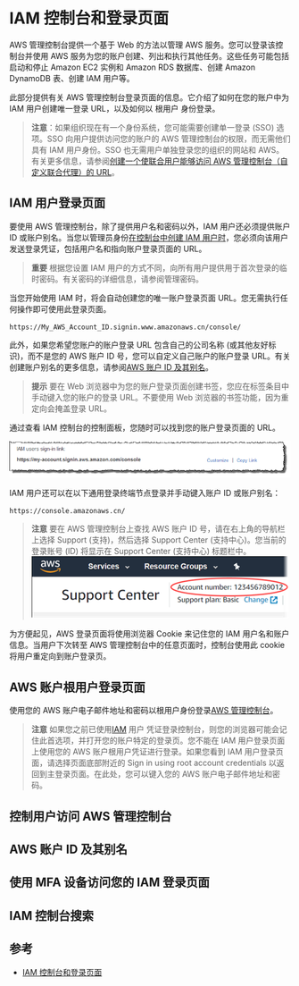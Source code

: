 # IAM 控制台和登录页面
AWS 管理控制台提供一个基于 Web 的方法以管理 AWS 服务。您可以登录该控制台并使用 AWS 服务为您的账户创建、列出和执行其他任务。这些任务可能包括启动和停止 Amazon EC2 实例和 Amazon RDS 数据库、创建 Amazon DynamoDB 表、创建 IAM 用户等。

此部分提供有关 AWS 管理控制台登录页面的信息。它介绍了如何在您的账户中为 IAM 用户创建唯一登录 URL，以及如何以 根用户 身份登录。

> **注意**：如果组织现在有一个身份系统，您可能需要创建单一登录 (SSO) 选项。SSO 向用户提供访问您的账户的 AWS 管理控制台的权限，而无需他们具有 IAM 用户身份。SSO 也无需用户单独登录您的组织的网站和 AWS。有关更多信息，请参阅[创建一个使联合用户能够访问 AWS 管理控制台（自定义联合代理）的 URL](https://docs.amazonaws.cn/IAM/latest/UserGuide/id_roles_providers_enable-console-custom-url.html)。
## IAM 用户登录页面
要使用 AWS 管理控制台，除了提供用户名和密码以外，IAM 用户还必须提供账户 ID 或账户别名。当您以管理员身份[在控制台中创建 IAM 用户时](https://docs.amazonaws.cn/IAM/latest/UserGuide/id_users_create.html#id_users_create_console)，您必须向该用户发送登录凭证，包括用户名和指向账户登录页面的 URL。

> **重要** 根据您设置 IAM 用户的方式不同，向所有用户提供用于首次登录的临时密码。有关密码的详细信息，请参阅管理密码。

当您开始使用 IAM 时，将会自动创建您的唯一账户登录页面 URL。您无需执行任何操作即可使用此登录页面。
```
https://My_AWS_Account_ID.signin.www.amazonaws.cn/console/
```
此外，如果您希望您账户的账户登录 URL 包含自己的公司名称 (或其他友好标识)，而不是您的 AWS 账户 ID 号，您可以自定义自己账户的账户登录 URL。有关创建账户别名的更多信息，请参阅[AWS 账户 ID 及其别名](https://docs.amazonaws.cn/IAM/latest/UserGuide/console_account-alias.html)。

> **提示** 要在 Web 浏览器中为您的账户登录页面创建书签，您应在标签条目中手动键入您的账户的登录 URL。不要使用 Web 浏览器的书签功能，因为重定向会掩盖登录 URL。

通过查看 IAM 控制台的控制面板，您随时可以找到您的账户登录页面的 URL。

![IAW Alias Console](https://github.com/wbb1975/blogs/blob/master/aws/images/AccountAlias.console.png)

IAM 用户还可以在以下通用登录终端节点登录并手动键入账户 ID 或账户别名：
```
https://console.amazonaws.cn/
```

> **注意**  要在 AWS 管理控制台上查找 AWS 账户 ID 号，请在右上角的导航栏上选择 Support (支持)，然后选择 Support Center (支持中心)。您当前的登录账号 (ID) 将显示在 Support Center (支持中心) 标题栏中。
> ![IAW Account Support Center](https://github.com/wbb1975/blogs/blob/master/aws/images/account-id-support-center.console.png)

为方便起见，AWS 登录页面将使用浏览器 Cookie 来记住您的 IAM 用户名和账户信息。当用户下次转至 AWS 管理控制台中的任意页面时，控制台使用此 cookie 将用户重定向到账户登录页。
## AWS 账户根用户登录页面
使用您的 AWS 账户电子邮件地址和密码以根用户身份登录[AWS 管理控制台](https://console.amazonaws.cn/)。

> **注意**  如果您之前已使用[IAM](https://docs.amazonaws.cn/IAM/latest/UserGuide/id_users.html) 用户 凭证登录控制台，则您的浏览器可能会记住此首选项，并打开您的账户特定的登录页。您不能在 IAM 用户登录页面上使用您的 AWS 账户根用户凭证进行登录。如果您看到 IAM 用户登录页面，请选择页面底部附近的 Sign in using root account credentials 以返回到主登录页面。在此处，您可以键入您的 AWS 账户电子邮件地址和密码。
## 控制用户访问 AWS 管理控制台
## AWS 账户 ID 及其别名
## 使用 MFA 设备访问您的 IAM 登录页面
## IAM 控制台搜索

## 参考
- [IAM 控制台和登录页面](https://docs.amazonaws.cn/IAM/latest/UserGuide/console.html)